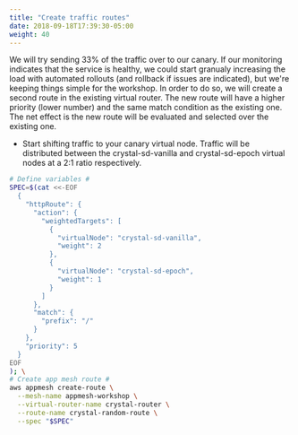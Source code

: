 ```yaml
---
title: "Create traffic routes"
date: 2018-09-18T17:39:30-05:00
weight: 40
---
```


We will  try sending 33% of the traffic over to our canary. If our monitoring indicates that the service is healthy, we could start granualy increasing the load with automated rollouts (and rollback if issues are indicated), but we're keeping things simple for the workshop. In order to do so, we will create a second route in the existing virtual router. The new route will have a higher priority (lower number) and the same match condition as the existing one. The net effect is the new route will be evaluated and selected over the existing one.


* Start shifting traffic to your canary virtual node. Traffic will be distributed between the crystal-sd-vanilla and crystal-sd-epoch virtual nodes at a 2:1 ratio respectively.

```bash
# Define variables #
SPEC=$(cat <<-EOF
  { 
    "httpRoute": {
      "action": { 
        "weightedTargets": [
          {
            "virtualNode": "crystal-sd-vanilla",
            "weight": 2
          },
          {
            "virtualNode": "crystal-sd-epoch",
            "weight": 1
          }
        ]
      },
      "match": {
        "prefix": "/"
      }
    },
    "priority": 5
  }
EOF
); \
# Create app mesh route #
aws appmesh create-route \
  --mesh-name appmesh-workshop \
  --virtual-router-name crystal-router \
  --route-name crystal-random-route \
  --spec "$SPEC"
```
